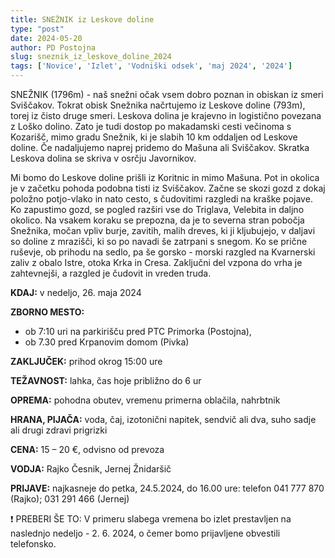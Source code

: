 ```yaml
---
title: SNEŽNIK iz Leskove doline
type: "post"
date: 2024-05-20
author: PD Postojna
slug: sneznik_iz_leskove_doline_2024
tags: ['Novice', 'Izlet', 'Vodniški odsek', 'maj 2024', '2024']
---
```


SNEŽNIK (1796m) - naš snežni očak vsem dobro poznan in obiskan iz smeri Sviščakov. Tokrat obisk Snežnika načrtujemo iz Leskove doline (793m), torej iz čisto druge smeri. Leskova dolina je krajevno in logistično povezana z Loško dolino. Zato je tudi dostop po makadamski cesti večinoma s Kozarišč, mimo gradu Snežnik, ki je slabih 10 km oddaljen od Leskove doline. Če nadaljujemo naprej pridemo do Mašuna ali Sviščakov. Skratka Leskova dolina se skriva v osrčju Javornikov. 

Mi bomo do Leskove doline prišli iz Koritnic in mimo Mašuna. Pot in okolica je v začetku pohoda podobna tisti iz Sviščakov. Začne se skozi gozd z dokaj položno potjo-vlako in nato cesto, s čudovitimi razgledi na kraške pojave. Ko zapustimo gozd, se pogled razširi vse do Triglava, Velebita in daljno okolico. Na vsakem koraku se prepozna, da je to severna stran pobočja Snežnika, močan vpliv burje, zavitih, malih dreves, ki ji kljubujejo, v daljavi so doline z mrazišči, ki so po navadi še zatrpani s snegom. Ko se prične ruševje, ob prihodu na sedlo, pa še gorsko - morski razgled na Kvarnerski zaliv z obalo Istre, otoka Krka in Cresa. Zaključni del vzpona do vrha je zahtevnejši, a razgled je čudovit in vreden truda.


**KDAJ:**
    v nedeljo, 26. maja 2024

**ZBORNO MESTO:**
-   ob 7:10 uri na parkirišču pred PTC Primorka (Postojna),  
-	ob 7.30 pred Krpanovim domom (Pivka)

**ZAKLJUČEK:**  prihod okrog 15:00 ure

**TEŽAVNOST:**  lahka, čas hoje približno do 6 ur

**OPREMA:** pohodna obutev, vremenu primerna oblačila, nahrbtnik

**HRANA, PIJAČA:** voda, čaj, izotonični napitek, sendvič ali dva, suho sadje ali drugi zdravi prigrizki

**CENA:**   15 – 20 €, odvisno od prevoza

**VODJA:**  Rajko Česnik, Jernej Žnidaršič

**PRIJAVE:**    najkasneje do petka, 24.5.2024, do 16.00 ure: telefon  041 777 870 (Rajko); 031 291 466 (Jernej)

    
❗ PREBERI ŠE TO: V primeru slabega vremena bo izlet prestavljen na naslednjo nedeljo  - 2. 6. 2024, o čemer bomo prijavljene obvestili telefonsko.
